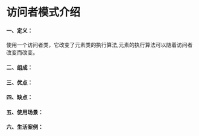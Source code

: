 # 访问者模式介绍

#### 一、定义：

使用一个访问者类，它改变了元素类的执行算法,元素的执行算法可以随着访问者改变而改变。

#### 二、组成：


#### 三、优点：


#### 四、缺点：


#### 五、使用场景：


#### 六、生活案例：




